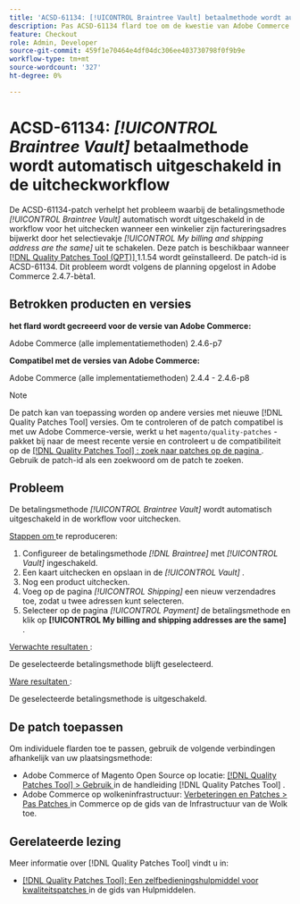 ```yaml
---
title: 'ACSD-61134: [!UICONTROL Braintree Vault] betaalmethode wordt automatisch uitgeschakeld in de uitcheckworkflow'
description: Pas ACSD-61134 flard toe om de kwestie van Adobe Commerce op te lossen waar de * [!UICONTROL Braintree Vault]* betalingsmethode automatisch in het controlewerkschema wordt geschrapt wanneer een verkoopster hun facturerings adres door * [!UICONTROL My billing and shipping address are the same] * checkbox uit te schakelen bijwerkt.
feature: Checkout
role: Admin, Developer
source-git-commit: 459f1e70464e4df04dc306ee403730798f0f9b9e
workflow-type: tm+mt
source-wordcount: '327'
ht-degree: 0%

---
```


# ACSD-61134: *[!UICONTROL Braintree Vault]* betaalmethode wordt automatisch uitgeschakeld in de uitcheckworkflow

De ACSD-61134-patch verhelpt het probleem waarbij de betalingsmethode *[!UICONTROL Braintree Vault]* automatisch wordt uitgeschakeld in de workflow voor het uitchecken wanneer een winkelier zijn factureringsadres bijwerkt door het selectievakje *[!UICONTROL My billing and shipping address are the same]* uit te schakelen. Deze patch is beschikbaar wanneer [[!DNL Quality Patches Tool (QPT)] ](https://experienceleague.adobe.com/nl/docs/commerce-knowledge-base/kb/announcements/commerce-announcements/magento-quality-patches-released-new-tool-to-self-serve-quality-patches) 1.1.54 wordt geïnstalleerd. De patch-id is ACSD-61134. Dit probleem wordt volgens de planning opgelost in Adobe Commerce 2.4.7-bèta1.

## Betrokken producten en versies

**het flard wordt gecreeerd voor de versie van Adobe Commerce:**

Adobe Commerce (alle implementatiemethoden) 2.4.6-p7

**Compatibel met de versies van Adobe Commerce:**

Adobe Commerce (alle implementatiemethoden) 2.4.4 - 2.4.6-p8

>[!NOTE]
>
>De patch kan van toepassing worden op andere versies met nieuwe [!DNL Quality Patches Tool] versies. Om te controleren of de patch compatibel is met uw Adobe Commerce-versie, werkt u het `magento/quality-patches` -pakket bij naar de meest recente versie en controleert u de compatibiliteit op de [[!DNL Quality Patches Tool] : zoek naar patches op de pagina ](https://experienceleague.adobe.com/tools/commerce-quality-patches/index.html?lang=nl-NL) . Gebruik de patch-id als een zoekwoord om de patch te zoeken.

## Probleem

De betalingsmethode *[!UICONTROL Braintree Vault]* wordt automatisch uitgeschakeld in de workflow voor uitchecken.

<u> Stappen om </u> te reproduceren:

1. Configureer de betalingsmethode *[!DNL Braintree]* met *[!UICONTROL Vault]* ingeschakeld.
1. Een kaart uitchecken en opslaan in de *[!UICONTROL Vault]* .
1. Nog een product uitchecken.
1. Voeg op de pagina *[!UICONTROL Shipping]* een nieuw verzendadres toe, zodat u twee adressen kunt selecteren.
1. Selecteer op de pagina *[!UICONTROL Payment]* de betalingsmethode en klik op **[!UICONTROL My billing and shipping addresses are the same]** .

<u> Verwachte resultaten </u>:

De geselecteerde betalingsmethode blijft geselecteerd.

<u> Ware resultaten </u>:

De geselecteerde betalingsmethode is uitgeschakeld.

## De patch toepassen

Om individuele flarden toe te passen, gebruik de volgende verbindingen afhankelijk van uw plaatsingsmethode:

* Adobe Commerce of Magento Open Source op locatie: [[!DNL Quality Patches Tool]  > Gebruik ](/help/tools/quality-patches-tool/usage.md) in de handleiding [!DNL Quality Patches Tool] .
* Adobe Commerce op wolkeninfrastructuur: [ Verbeteringen en Patches > Pas Patches ](https://experienceleague.adobe.com/docs/commerce-cloud-service/user-guide/develop/upgrade/apply-patches.html?lang=nl-NL) in Commerce op de gids van de Infrastructuur van de Wolk toe.

## Gerelateerde lezing

Meer informatie over [!DNL Quality Patches Tool] vindt u in:

* [[!DNL Quality Patches Tool]: Een zelfbedieningshulpmiddel voor kwaliteitspatches ](/help/tools/quality-patches-tool/quality-patches-tool-to-self-serve-quality-patches.md) in de gids van Hulpmiddelen.

